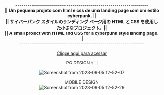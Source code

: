 <div align="center"> 
     ------------------------------------------------------------------- <br>
  <strong> || Um pequeno projeto com html e css de uma landing page com um estilo cyberpunk.</strong> || <br> 
 <strong> || サイバーパンク スタイルのランディング ページ用の HTML と CSS を使用した小さなプロジェクト。|| </strong><br>
 <strong> || A small project with HTML and CSS for a cyberpunk style landing page. </strong> || <br>
                --------------------------------------------------------------- <br>
  
[Clique aqui para acessar](https://luckxsz.github.io/CyberPunk-Login-Page/)




PC DESIGN 👇🏻 <br>
  
![Screenshot from 2023-09-05 12-52-07](https://github.com/LuckxSz/CyberPunk-Login-Page/assets/135531180/f16a061e-208f-4b32-9098-f21f80a9613f)

MOBILE DESIGN <br>
![Screenshot from 2023-09-05 12-52-29](https://github.com/LuckxSz/CyberPunk-Login-Page/assets/135531180/273a4450-9928-4771-8454-50c5d247158d)
</div>

